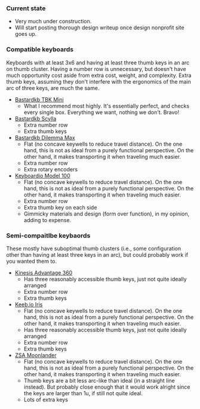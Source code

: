 ### Current state

- Very much under construction.
- Will start posting thorough design writeup once design nonprofit site goes up.

### Compatible keyboards

Keyboards with at least 3x6 and having at least three thumb keys in an arc on thumb cluster. Having a number row is unnecessary, but doesn't have much opportunity cost aside from extra cost, weight, and complexity. Extra thumb keys, assuming they don't interfere with the ergonomics of the main arc of three keys, are much the same.

- [Bastardkb TBK Mini](https://bastardkb.com/product/tbk-mini-prebuilt-preorder/)
  - What I recommend most highly. It's essentially perfect, and checks every single box. Everything we want, nothing we don't. Bravo!
- [Bastardkb Scylla](https://bastardkb.com/product/scylla-prebuilt-preorder-2/)
  - Extra number row
  - Extra thumb keys
- [Bastardkb Dilemma Max]([https://bastardkb.com/product/dilemma-max-prebuilt-preorder/](https://bastardkb.com/product/dilemma-max-prebuilt-preorder/))
  - Flat (no concave keywells to reduce travel distance). On the one hand, this is not as ideal from a purely functional perspective. On the other hand, it makes transporting it when traveling much easier.
  - Extra number row
  - Extra rotary encoders
- [Keyboardio Model 100](https://shop.keyboard.io/collections/the-keyboardio-model-100/products/model-100)
  - Flat (no concave keywells to reduce travel distance). On the one hand, this is not as ideal from a purely functional perspective. On the other hand, it makes transporting it when traveling much easier.
  - Extra number row
  - Extra thumb key on each side
  - Gimmicky materials and design (form over function), in my opinion, adding to expense.
 

### Semi-compaitlbe keybaords

These mostly have suboptimal thumb clusters (i.e., some configuration other than having at least three keys in an arc), but could probably work if you wanted them to.

- [Kinesis Advantage 360](https://kinesis-ergo.com/keyboards/advantage360/)
  - Has three reasonably accessible thumb keys, just not quite ideally arranged
  - Extra number row
  - Extra thumb keys
- [Keeb.io Iris](https://keeb.io/collections/pre-built-keyboards/products/iris-essential-model-2-keyboard)
  - Flat (no concave keywells to reduce travel distance). On the one hand, this is not as ideal from a purely functional perspective. On the other hand, it makes transporting it when traveling much easier.
  - Has three reasonably accessible thumb keys, just not quite ideally arranged
  - Extra number row
  - Extra thumb keys
- [ZSA Moonlander](https://www.zsa.io/moonlander/)
  - Flat (no concave keywells to reduce travel distance). On the one hand, this is not as ideal from a purely functional perspective. On the other hand, it makes transporting it when traveling much easier.
  - Thumb keys are a bit less arc-like than ideal (in a straight line instead). But probably close enough that it would work alright since the keys are larger than 1u, if still not quite ideal.
  - Lots of extra keys

